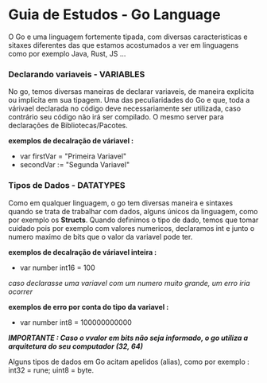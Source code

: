 # Guia de Estudos - Go Language

O Go e uma linguagem fortemente tipada, com diversas caracteristicas e sitaxes diferentes das que estamos acostumados a ver em linguagens como por exemplo Java, Rust, JS ...

### Declarando variaveis - VARIABLES

No go, temos diversas maneiras de declarar variaveis, de maneira explicita ou implicita em sua tipagem.
Uma das peculiaridades do Go e que, toda a várivael declarada no código deve necessariamente ser utilizada, caso contrário seu código não irá ser compilado.
O mesmo server para declarações de Bibliotecas/Pacotes.

**exemplos de decalração de váriavel :**

- var firstVar = "Primeira Variavel"
- secondVar := "Segunda Variavel"

### Tipos de Dados - DATATYPES

Como em qualquer linguagem, o go tem diversas maneira e sintaxes quando se trata de trabalhar com dados, alguns únicos da linguagem, como por exemplo os **Structs**.
Quando definimos o tipo de dado, temos que tomar cuidado pois por exemplo com valores numericos, declaramos int e junto o numero maximo de bits que o valor da variavel pode ter.

**exemplos de decalração de váriavel inteira :**

- var number int16 = 100

_caso declarasse uma variavel com um numero muito grande, um erro iria ocorrer_

**exemplos de erro por conta do tipo da variavel :**

- var number int8 = 100000000000

**_IMPORTANTE : Caso o vvalor em bits não seja informado, o go utiliza a arquitetura do seu computador (32, 64)_**

Alguns tipos de dados em Go acitam apelidos (alias), como por exemplo : int32 = rune; uint8 = byte.
